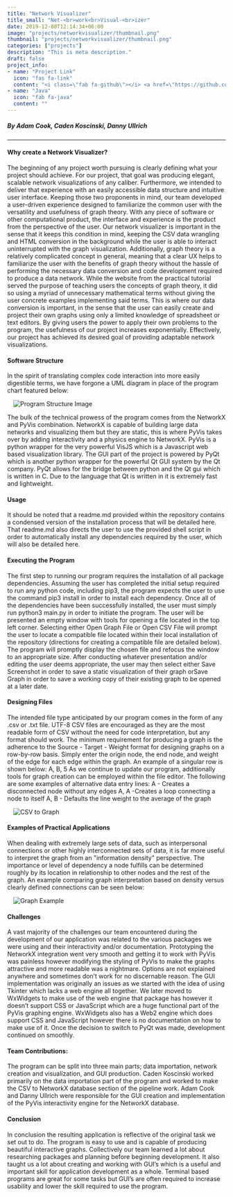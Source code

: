 ```yaml
---
title: "Network Visualizer"
title_small: "Net-<br>work<br>Visual-<br>izer"
date: 2019-12-08T12:14:34+06:00
image: "projects/networkvisualizer/thumbnail.png"
thumbnail: "projects/networkvisualizer/thumbnail.png"
categories: ["projects"]
description: "This is meta description."
draft: false
project_info:
- name: "Project Link"
  icon: "fas fa-link"
  content: "<i class=\"fab fa-github\"></i> <a href=\"https://github.com/allegheny-computer-science-102-f2019/lab05-banana\">View on GitHub</a>"
- name: "Java"
  icon: "fab fa-java"
  content: ""
---
```


##### By Adam Cook, Caden Koscinski, Danny Ullrich
____

#### Why create a Network Visualizer?
The beginning of any project worth pursuing is clearly defining what your project
should achieve. For our project, that goal was producing elegant, scalable network
visualizations of any caliber. Furthermore, we intended to deliver that experience with
an easily accessible data structure and intuitive user interface. Keeping those two
proponents in mind, our team developed a user-driven experience designed to
familiarize the common user with the versatility and usefulness of graph theory. With
any piece of software or other computational product, the interface and experience is
the product from the perspective of the user. Our network visualizer is important in the
sense that it keeps this condition in mind, keeping the CSV data wrangling and HTML
conversion in the background while the user is able to interact uninterrupted with the
graph visualization. Additionally, graph theory is a relatively complicated concept in
general, meaning that a clear UX helps to familiarize the user with the benefits of graph
theory without the hassle of performing the necessary data conversion and code
development required to produce a data network. While the website from the practical
tutorial served the purpose of teaching users the concepts of graph theory, it did so
using a myriad of unnecessary mathematical terms without giving the user concrete
examples implementing said terms. This is where our data conversion is important, in
the sense that the user can easily create and project their own graphs using only a
limited knowledge of spreadsheet or text editors. By giving users the power to apply
their own problems to the program, the usefulness of our project increases
exponentially. Effectively, our project has achieved its desired goal of providing
adaptable network visualizations.

#### Software Structure
In the spirit of translating complex code interaction into more easily digestible
terms, we have forgone a UML diagram in place of the program chart featured below:

<p><img src="/projects/networkvisualizer/program_structure.png" alt="Program Structure Image" style="display: block; margin: 1.0em; max-width: 100%;"></p>

The bulk of the technical prowess of the program comes from the NetworkX and
PyVis combination. NetworkX is capable of building large data networks and visualizing
them but they are static, this is where PyVis takes over by adding interactivity and a
physics engine to NetworkX. PyVis is a python wrapper for the very powerful VisJS
which is a Javascript web based visualization library. The GUI part of the project is
powered by PyQt which is another python wrapper for the powerful Qt GUI system by
the Qt company.  PyQt allows for the bridge between python and the Qt gui which is
written in C. Due to the language that Qt is written in it is extremely fast and lightweight.

#### Usage
It should be noted that a readme.md provided within the repository contains a
condensed version of the installation process that will be detailed here. That readme.md
also directs the user to use the provided shell script in order to automatically install any
dependencies required by the user, which will also be detailed here.

#### Executing the Program
The first step to running our program requires the installation of all package
dependencies. Assuming the user has completed the initial setup required to run any
python code, including pip3, the program expects the user to use the command ​pip3
install ​in order to install each dependency. Once all of the dependencies have been
successfully installed, the user must simply run ​python3 main.py ​in order to initiate the
program. The user will be presented an empty window with tools for opening a file
located in the top left corner. Selecting either ​Open Graph File ​or ​Open CSV File ​will
prompt the user to locate a compatible file located within their local installation of the
repository (directions for creating a compatible file are detailed below). The program will
promptly display the chosen file and refocus the window to an appropriate size. After
conducting whatever presentation and/or editing the user deems appropriate, the user
may then select either ​Save Screenshot​ in order to save a static visualization of their
graph or ​Save Graph​ in order to save a working copy of their existing graph to be
opened at a later date.

#### Designing Files
The intended file type anticipated by our program comes in the form of any .csv
or .txt file. UTF-8 CSV files are encouraged as they are the most readable form of CSV
without the need for code interpretation, but any format should work. The minimum
requirement for producing a graph is the adherence to the ​Source - Target - Weight
format for designing graphs on a row-by-row basis. Simply enter the origin node, the
end node, and weight of the edge for each edge within the graph. An example of a
singular row is shown below:
A, B, 5
As we continue to update our program, additionally tools for graph creation can
be employed within the file editor. The following are some examples of alternative data
entry lines:
A - ​Creates a disconnected node without any edges
A, A - ​Creates a loop connecting a node to itself
A, B - ​Defaults the line weight to the average of the graph

<!-- ![CSV to Graph](/projects/networkvisualizer/csv_to_graph.png) -->
<p><img src="/projects/networkvisualizer/csv_to_graph.png" alt="CSV to Graph" style="display: block; margin: 1.0em; max-width: 100%;"></p>

#### Examples of Practical Applications
When dealing with extremely large sets of data, such as interpersonal
connections or other highly interconnected sets of data, it is far more useful to interpret
the graph from an "information density" perspective. The importance or level of
dependency a node fulfills can be determined roughly by its location in relationship to
other nodes and the rest of the graph. An example comparing graph interpretation
based on density versus clearly defined connections can be seen below:

<p><img src="/projects/networkvisualizer/thumbnail.png" alt="Graph Example" style="display: block; margin: 1.0em; max-width: 100%;"></p>

#### Challenges
A vast majority of the challenges our team encountered during the development
of our application was related to the various packages we were using and their
interactivity and/or documentation. Prototyping the NetworkX integration went very
smooth and getting it to work with PyVis was painless however modifying the styling of
PyVis to make the graphs attractive and more readable was a nightmare. Options are
not explained anywhere and sometimes don’t work for no discernable reason. The GUI
implementation was originally an issues as we started with the idea of using Tkinter
which lacks a web engine all together. We later moved to WxWidgets to make use of
the web engine that package has however it doesn’t support CSS or JavaScript which
are a huge functional part of the PyVis graphing engine. WxWidgets also has a Web2
engine which does support CSS and JavaScript however there is no documentation on
how to make use of it. Once the decision to switch to PyQt was made, development
continued on smoothly.  

#### Team Contributions:
The program can be split into three main parts; data importation, network
creation and visualization, and GUI production. Caden Koscinski worked primarily on
the data importation part of the program and worked to make the CSV to NetworkX
database section of the pipeline work. Adam Cook and Danny Ullrich were responsible
for the GUI creation and implementation of the PyVis interactivity engine for the
NetworkX database.  

#### Conclusion
In conclusion the resulting application is reflective of the original task we set out
to do. The program is easy to use and is capable of producing beautiful interactive
graphs. Collectively our team learned a lot about researching packages and planning
before beginning development. It also taught us a lot about creating and working with
GUI’s which is a useful and important skill for application development as a whole.
Terminal based programs are great for some tasks but GUI’s are often required to
increase usability and lower the skill required to use the program.

